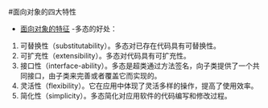 #面向对象的四大特性
- [面向对象的特征](http://blog.csdn.net/u014285979/article/details/50772060)
-多态的好处：
1. 可替换性（substitutability）。多态对已存在代码具有可替换性。
2. 可扩充性（extensibility）。多态对代码具有可扩充性。
3. 接口性（interface-ability）。多态是超类通过方法签名，向子类提供了一个共同接口，由子类来完善或者覆盖它而实现的。 
4. 灵活性（flexibility）。它在应用中体现了灵活多样的操作，提高了使用效率。
5. 简化性（simplicity）。多态简化对应用软件的代码编写和修改过程。


